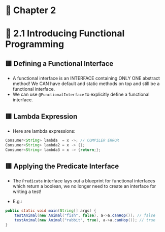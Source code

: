 <link href="../../styles.css" rel="stylesheet"></link>

# 📝 Chapter 2

# 🧠 2.1 Introducing Functional Programming

## 🟥 Defining a Functional Interface
* A functional interface is an INTERFACE containing ONLY ONE abstract method! We CAN have default and static methods on top and still be a functional interface.
* We can use `@FunctionalInterface` to explicitly define a functional interface.

## 🟥 Lambda Expression

* Here are lambda expressions:

```java
Consumer<String> lambda  = x ->; // COMPILER ERROR
Consumer<String> lambda2 = x -> {};
Consumer<String> lambda3 = x -> {return;};
```

## 🟥 Applying the Predicate Interface

* The `Predicate` interface lays out a blueprint for functional interfaces which return a boolean, we no longer need to create an interface for writing a test!

* E.g.:

```java
public static void main(String[] args) {
    testAnimal(new Animal("fish", false), a->a.canHop()); // false
    testAnimal(new Animal("rabbit", true), a->a.canHop()); // true
}
```